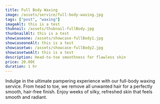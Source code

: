 ```yaml
---
title: Full Body Waxing
image: /assets/service/full-body-waxing.jpg
tags: ["post", "waxing"]
imageAlt: this is a test
thubnail: /assets/thubnail-fullBody.jpg
thunbnailAlt: this is a test
showcaseone: /assets/showcase-fullBody1.jpg
showcaseoneAlt: this is a test
showcasetwo: /assets/showcase-fullBody2.jpg
showcasetwoAlt: this is a test
description: Head-to-toe smoothness for flawless skin
price: 20.00€
duration: 1 hr
---
```

Indulge in the ultimate pampering experience with our full-body waxing service. From head to toe, we remove all unwanted hair for a perfectly smooth, hair-free finish. Enjoy weeks of silky, refreshed skin that feels smooth and radiant.

